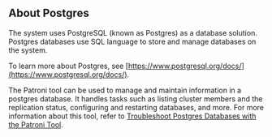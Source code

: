 ## About Postgres

The  system uses PostgreSQL \(known as Postgres\) as a database solution. Postgres databases use SQL language to store and manage databases on the system.

To learn more about Postgres, see [https://www.postgresql.org/docs/](https://www.postgresql.org/docs/).

The Patroni tool can be used to manage and maintain information in a postgres database. It handles tasks such as listing cluster members and the replication status, configuring and restarting databases, and more. For more information about this tool, refer to [Troubleshoot Postgres Databases with the Patroni Tool](Troubleshoot_Postgres_Databases_with_the_Patroni_Tool.md).



